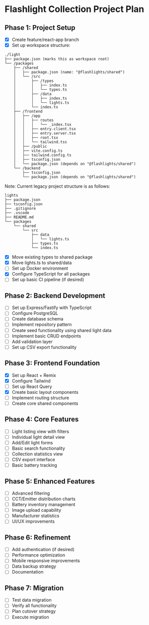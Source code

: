 # Flashlight Collection Project Plan

## Phase 1: Project Setup

- [x] Create feature/react-app branch
- [x] Set up workspace structure:

```
./light
├── package.json (marks this as workspace root)
└── /packages
    ├── /shared
    │   ├── package.json (name: "@flashlights/shared")
    │   └── /src
    │       ├── /types
    │       │   ├── index.ts
    │       │   └── types.ts
    │       ├── /data
    │       │   ├── index.ts
    │       │   └── lights.ts
    │       └── index.ts
    ├── /frontend
    │   ├── /app
    │   │   ├── routes
    │   │   │   └── _index.tsx
    │   │   ├── entry.client.tsx
    │   │   ├── entry.server.tsx
    │   │   ├── root.tsx
    │   │   └── tailwind.tss
    │   ├── /public
    │   ├── vite.config.ts
    │   ├── tailwind.config.ts
    │   ├── tsconfig.json
    │   └── package.json (depends on "@flashlights/shared")
    └── /backend
        ├── tsconfig.json
        └── package.json (depends on "@flashlights/shared")
```

Note: Current legacy project structure is as follows:

```
lights
├── package.json
├── tsconfig.json
├── .gitignore
├── .vscode
├── README.md
└── packages
    └── shared
        └── src
            ├── data
            │   └── lights.ts
            ├── types.ts
            └── index.ts
```

- [x] Move existing types to shared package
- [x] Move lights.ts to shared/data
- [ ] Set up Docker environment
- [x] Configure TypeScript for all packages
- [ ] Set up basic CI pipeline (if desired)

## Phase 2: Backend Development

- [ ] Set up Express/Fastify with TypeScript
- [ ] Configure PostgreSQL
- [ ] Create database schema
- [ ] Implement repository pattern
- [ ] Create seed functionality using shared light data
- [ ] Implement basic CRUD endpoints
- [ ] Add validation layer
- [ ] Set up CSV export functionality

## Phase 3: Frontend Foundation

- [x] Set up React + Remix
- [x] Configure Tailwind
- [ ] Set up React Query
- [x] Create basic layout components
- [ ] Implement routing structure
- [ ] Create core shared components

## Phase 4: Core Features

- [ ] Light listing view with filters
- [ ] Individual light detail view
- [ ] Add/Edit light forms
- [ ] Basic search functionality
- [ ] Collection statistics view
- [ ] CSV export interface
- [ ] Basic battery tracking

## Phase 5: Enhanced Features

- [ ] Advanced filtering
- [ ] CCT/Emitter distribution charts
- [ ] Battery inventory management
- [ ] Image upload capability
- [ ] Manufacturer statistics
- [ ] UI/UX improvements

## Phase 6: Refinement

- [ ] Add authentication (if desired)
- [ ] Performance optimization
- [ ] Mobile responsive improvements
- [ ] Data backup strategy
- [ ] Documentation

## Phase 7: Migration

- [ ] Test data migration
- [ ] Verify all functionality
- [ ] Plan cutover strategy
- [ ] Execute migration
